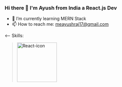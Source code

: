 ### Hi there 👋 I'm Ayush from India a React.js Dev

- 🌱 I’m currently learning MERN Stack
- 📫 How to reach me: meayushraj17@gmail.com



<--
Skills:
> <a title="Facebook / Public domain" href="https://commons.wikimedia.org/wiki/File:React-icon.svg"><img width="128" alt="React-icon" src="https://upload.wikimedia.org/wikipedia/commons/thumb/a/a7/React-icon.svg/32px-React-icon.svg.png"></a>



